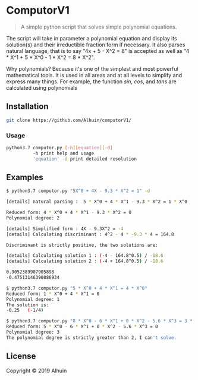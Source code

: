 # ComputorV1

> A simple python script that solves simple polynomial equations. 

The script will take in parameter a polynomial equation and display its solution(s) and their irreductible fraction form if necessary. 
It also parses natural language, that is to say
"4x + 5 - X^2 = 8" is accepted as well as "4 * X^1 + 5 * X^0 - 1 * X^2 = 8 * X^2".

Why polynomials? Because it's one of the simplest and most powerful mathematical tools. It is used in all areas and at all levels to simplify and express many things. For example, the function *sin*, *cos*, and *tans* are calculated using polynomials

## Installation

```bash 
git clone https://github.com/Alhuin/computorV1/
```

### Usage
```bash
python3.7 computor.py [-h][equation][-d]
          -h print help and usage
          'equation' -d print detailed resolution
```

## Examples

```bash
$ python3.7 computor.py "5X^0 + 4X - 9.3 * X^2 = 1" -d

[details] natural parsing :  5 * X^0 + 4 * X^1 - 9.3 * X^2 = 1 * X^0 

Reduced form: 4 * X^0 + 4 * X^1 - 9.3 * X^2 = 0
Polynomial degree: 2

[details] Simplified form : 4X - 9.3X^2 = -4
[details] Calculating discriminant : 4^2 - 4 * -9.3 * 4 = 164.8

Discriminant is strictly positive, the two solutions are:

[details] Calculating solution 1 : (-4 - 164.8^0.5) / -18.6
[details] Calculating solution 2 : (-4 + 164.8^0.5) / -18.6

0.9052389907905898
-0.47513146390886934

$ python3.7 computor.py "5 * X^0 + 4 * X^1 = 4 * X^0"
Reduced form: 1 * X^0 + 4 * X^1 = 0
Polynomial degree: 1
The solution is:
-0.25   (-1/4)

$ python3.7 computor.py "8 * X^0 - 6 * X^1 + 0 * X^2 - 5.6 * X^3 = 3 * X^0"
Reduced form: 5 * X^0 - 6 * X^1 + 0 * X^2 - 5.6 * X^3 = 0
Polynomial degree: 3
The polynomial degree is strictly greater than 2, I can't solve.
```

## License

Copyright © 2019 Alhuin
